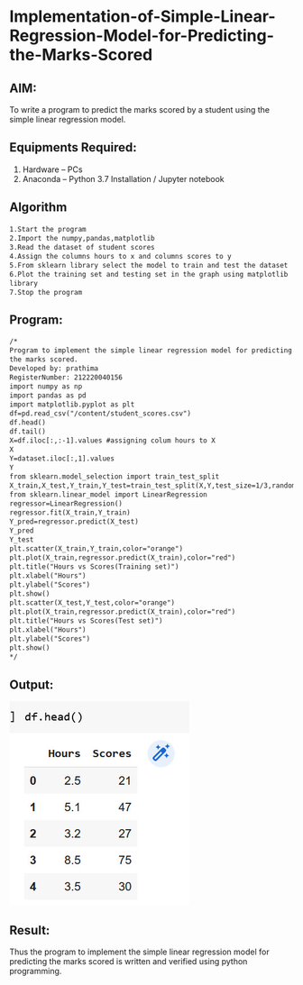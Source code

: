 # Implementation-of-Simple-Linear-Regression-Model-for-Predicting-the-Marks-Scored

## AIM:
To write a program to predict the marks scored by a student using the simple linear regression model.

## Equipments Required:
1. Hardware – PCs
2. Anaconda – Python 3.7 Installation / Jupyter notebook

## Algorithm
```
1.Start the program
2.Import the numpy,pandas,matplotlib
3.Read the dataset of student scores
4.Assign the columns hours to x and columns scores to y
5.From sklearn library select the model to train and test the dataset
6.Plot the training set and testing set in the graph using matplotlib library
7.Stop the program
```   

## Program:
```
/*
Program to implement the simple linear regression model for predicting the marks scored.
Developed by: prathima
RegisterNumber: 212220040156
import numpy as np
import pandas as pd
import matplotlib.pyplot as plt
df=pd.read_csv("/content/student_scores.csv")
df.head()
df.tail()
X=df.iloc[:,:-1].values #assigning colum hours to X
X  
Y=dataset.iloc[:,1].values 
Y
from sklearn.model_selection import train_test_split
X_train,X_test,Y_train,Y_test=train_test_split(X,Y,test_size=1/3,random_state=0)
from sklearn.linear_model import LinearRegression
regressor=LinearRegression()
regressor.fit(X_train,Y_train)
Y_pred=regressor.predict(X_test)
Y_pred
Y_test
plt.scatter(X_train,Y_train,color="orange")
plt.plot(X_train,regressor.predict(X_train),color="red")
plt.title("Hours vs Scores(Training set)")
plt.xlabel("Hours")
plt.ylabel("Scores")
plt.show()
plt.scatter(X_test,Y_test,color="orange")
plt.plot(X_train,regressor.predict(X_train),color="red")
plt.title("Hours vs Scores(Test set)")
plt.xlabel("Hours")
plt.ylabel("Scores")
plt.show()
*/
```

## Output:
![image](https://github.com/prathima2002/Implementation-of-Simple-Linear-Regression-Model-for-Predicting-the-Marks-Scored/blob/f2dd2f92bb2b3fedd59052d2ba729eb8b5873687/WhatsApp%20Image%202022-10-31%20at%2020.25.37.jpeg)



## Result:
Thus the program to implement the simple linear regression model for predicting the marks scored is written and verified using python programming.
